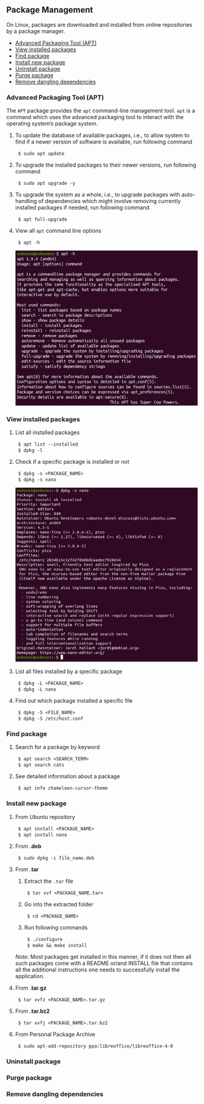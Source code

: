 ## Package Management <!-- omit in toc -->

On Linux, packages are downloaded and installed from online repositories by a package manager.

- [Advanced Packaging Tool (APT)](#advanced-packaging-tool-apt)
- [View installed packages](#view-installed-packages)
- [Find package](#find-package)
- [Install new package](#install-new-package)
- [Uninstall package](#uninstall-package)
- [Purge package](#purge-package)
- [Remove dangling dependencies](#remove-dangling-dependencies)

### Advanced Packaging Tool (APT)

The `APT` package provides the `apt` command-line management tool. `apt` is a command which uses the advanced packaging tool to interact with the operating system’s package system.

1. To update the database of available packages, i.e., to allow system to find if a newer version of software is available, run following command

        $ sudo apt update

2. To upgrade the installed packages to their newer versions, run following command

        $ sudo apt upgrade -y

3. To upgrade the system as a whole, i.e., to upgrade packages with auto-handling of dependencies which might involve removing currently installed packages if needed, run following command

        $ apt full-upgrade

4. View all `apt` command line options

        $ apt -h

    ![apt help](../../image/getting_started_with_linux/6_apt_help.png)

### View installed packages

1. List all installed packages 
   
        $ apt list --installed
        $ dpkg -l

2. Check if a specific package is installed or not

        $ dpkg -s <PACKAGE_NAME>
        $ dpkg -s nano

    ![Check if package is installed](../../image/getting_started_with_linux/7_pm_dpkg_s.png)

3. List all files installed by a specific package

        $ dpkg -L <PACKAGE_NAME>
        $ dpkg -L nano

4. Find out which package installed a specific file

        $ dpkg -S <FILE_NAME> 
        $ dpkg -S /etc/host.conf 

### Find package

1. Search for a package by keyword

        $ apt search <SEARCH_TERM>
        $ apt search cats

2. See detailed information about a package

        $ apt info chameleon-cursor-theme

### Install new package

1. From *Ubuntu* repository

        $ apt install <PACKAGE_NAME>
        $ apt install nano

2. From **.deb**

        $ sudo dpkg -i file_name.deb

3. From **.tar**

    1. Extract the `.tar` file

            $ tar xvf <PACKAGE_NAME.tar>

    2. Go into the extracted folder

            $ cd <PACKAGE_NAME>

    3. Run following commands

            $ ./configure
            $ make && make install

    *Note:* Most packages get installed in this manner, if it does not then all such packages come with a README or/and INSTALL file that contains all the additional instructions one needs to successfully install the application.

4. From **.tar.gz** 

        $ tar xvfz <PACKAGE_NAME>.tar.gz

5. From **.tar.bz2**

        $ tar xvfj <PACKAGE_NAME>.tar.bz2

6. From Personal Package Archive

        $ sudo apt-add-repository ppa:libreoffice/libreoffice-4-0

### Uninstall package

### Purge package

### Remove dangling dependencies
